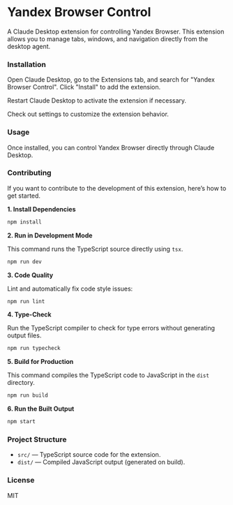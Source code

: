 # Yandex Browser Control

A Claude Desktop extension for controlling Yandex Browser. This extension allows you to manage tabs, windows, and navigation directly from the desktop agent.

### Installation

Open Claude Desktop, go to the Extensions tab, and search for "Yandex Browser Control". Click "Install" to add the extension.

Restart Claude Desktop to activate the extension if necessary.

Check out settings to customize the extension behavior.

### Usage

Once installed, you can control Yandex Browser directly through Claude Desktop. 

### Contributing

If you want to contribute to the development of this extension, here’s how to get started.

**1. Install Dependencies**

```sh
npm install
```

**2. Run in Development Mode**

This command runs the TypeScript source directly using `tsx`.

```sh
npm run dev
```

**3. Code Quality**

Lint and automatically fix code style issues:

```sh
npm run lint
```

**4. Type-Check**

Run the TypeScript compiler to check for type errors without generating output files.

```sh
npm run typecheck
```

**5. Build for Production**

This command compiles the TypeScript code to JavaScript in the `dist` directory.

```sh
npm run build
```

**6. Run the Built Output**

```sh
npm start
```

### Project Structure

-   `src/` — TypeScript source code for the extension.
-   `dist/` — Compiled JavaScript output (generated on build).

### License

MIT

